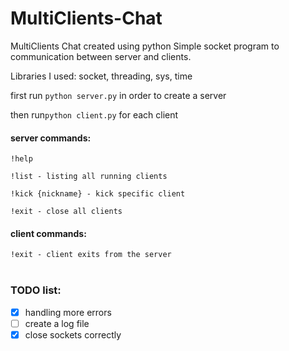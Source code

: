 # MultiClients-Chat
MultiClients Chat created using python
Simple socket program to communication between server and clients.

Libraries I used: socket, threading, sys, time

first run `` python server.py `` in order to create a server

then run`` python client.py `` for each client

#### server commands:
``!help``

``!list - listing all running clients``

``!kick {nickname} - kick specific client``

``!exit - close all clients``
<br>
#### client commands:
``!exit - client exits from the server``
<br><br>

### TODO list:
- [x] handling more errors
- [ ] create a log file
- [x] close sockets correctly
